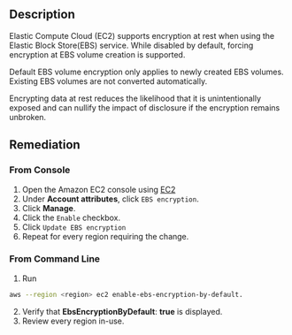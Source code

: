 ## Description

Elastic Compute Cloud (EC2) supports encryption at rest when using the Elastic Block Store(EBS) service. While disabled by default, forcing encryption at EBS volume creation is supported.

Default EBS volume encryption only applies to newly created EBS volumes. Existing EBS volumes are not converted automatically.

Encrypting data at rest reduces the likelihood that it is unintentionally exposed and can nullify the impact of disclosure if the encryption remains unbroken.

## Remediation

### From Console

1. Open the Amazon EC2 console using [EC2](https://console.aws.amazon.com/ec2/)
2. Under **Account attributes**, click `EBS encryption`.
3. Click **Manage**.
4. Click the `Enable` checkbox.
5. Click `Update EBS encryption`
6. Repeat for every region requiring the change.

### From Command Line

1. Run
```bash
aws --region <region> ec2 enable-ebs-encryption-by-default.
```
2. Verify that **EbsEncryptionByDefault**: **true** is displayed.
3. Review every region in-use.
